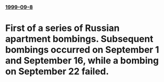 ### [1999-09-8](/news/1999/09/8/index.md)

#  First of a series of Russian apartment bombings. Subsequent bombings occurred on September 1 and September 16, while a bombing on September 22 failed.



